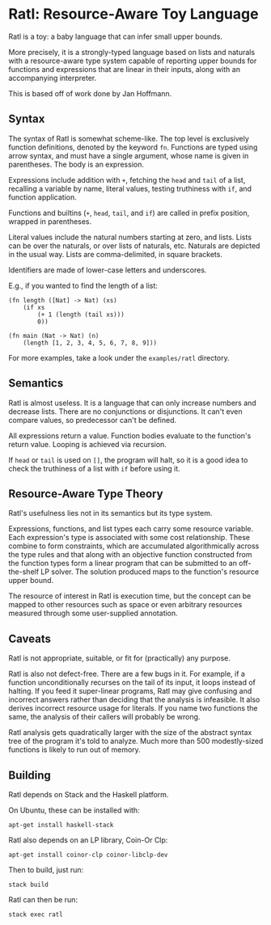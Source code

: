 # Ratl: Resource-Aware Toy Language

Ratl is a toy: a baby language that can infer small upper bounds.

More precisely, it is a strongly-typed language based on lists and naturals
with a resource-aware type system capable of reporting upper bounds for
functions and expressions that are linear in their inputs, along with an
accompanying interpreter.

This is based off of work done by Jan Hoffmann.

## Syntax

The syntax of Ratl is somewhat scheme-like.  The top level is exclusively
function definitions, denoted by the keyword `fn`.  Functions are typed using
arrow syntax, and must have a single argument, whose name is given in
parentheses.  The body is an expression.

Expressions include addition with `+`, fetching the `head` and `tail` of a
list, recalling a variable by name, literal values, testing truthiness with
`if`, and function application.

Functions and builtins (`+`, `head`, `tail`, and `if`) are called in prefix
position, wrapped in parentheses.

Literal values include the natural numbers starting at zero, and lists.  Lists
can be over the naturals, or over lists of naturals, etc.  Naturals are
depicted in the usual way.  Lists are comma-delimited, in square brackets.

Identifiers are made of lower-case letters and underscores.

E.g., if you wanted to find the length of a list:

~~~~
(fn length ([Nat] -> Nat) (xs)
    (if xs
        (+ 1 (length (tail xs)))
        0))

(fn main (Nat -> Nat) (n)
    (length [1, 2, 3, 4, 5, 6, 7, 8, 9]))
~~~~

For more examples, take a look under the `examples/ratl` directory.

## Semantics

Ratl is almost useless.  It is a language that can only increase numbers and
decrease lists.  There are no conjunctions or disjunctions.  It can't even
compare values, so predecessor can't be defined.

All expressions return a value.  Function bodies evaluate to the function's
return value.  Looping is achieved via recursion.

If `head` or `tail` is used on `[]`, the program will halt, so it is a good
idea to check the truthiness of a list with `if` before using it.

## Resource-Aware Type Theory

Ratl's usefulness lies not in its semantics but its type system.

Expressions, functions, and list types each carry some resource variable.  Each
expression's type is associated with some cost relationship.  These combine to
form constraints, which are accumulated algorithmically across the type rules
and that along with an objective function constructed from the function types
form a linear program that can be submitted to an off-the-shelf LP solver.  The
solution produced maps to the function's resource upper bound.

The resource of interest in Ratl is execution time, but the concept can be
mapped to other resources such as space or even arbitrary resources measured
through some user-supplied annotation.

## Caveats

Ratl is not appropriate, suitable, or fit for (practically) any purpose.

Ratl is also not defect-free. There are a few bugs in it.  For example, if a
function unconditionally recurses on the tail of its input, it loops instead of
halting.  If you feed it super-linear programs, Ratl may give confusing and
incorrect answers rather than deciding that the analysis is infeasible.  It
also derives incorrect resource usage for literals.  If you name two functions
the same, the analysis of their callers will probably be wrong.

Ratl analysis gets quadratically larger with the size of the abstract syntax
tree of the program it's told to analyze.  Much more than 500 modestly-sized
functions is likely to run out of memory.

## Building

Ratl depends on Stack and the Haskell platform.

On Ubuntu, these can be installed with:
~~~~
apt-get install haskell-stack
~~~~

Ratl also depends on an LP library, Coin-Or Clp:
~~~~
apt-get install coinor-clp coinor-libclp-dev
~~~~

Then to build, just run:
~~~~
stack build
~~~~

Ratl can then be run:
~~~~
stack exec ratl
~~~~
